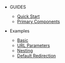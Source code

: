 - GUIDES

  - [Quick Start](quickstart.md)
  - [Primary Components](primarycomponents.md)

- Examples

  - [Basic](basic.md)
  - [URL Parameters](urlparamenter.md)
  - [Nesting](nesting.md)
  - [Default Redirection](defaultredirection.md)
